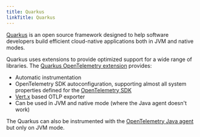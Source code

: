 ```yaml
---
title: Quarkus
linkTitle: Quarkus
---
```


[Quarkus](https://quarkus.io/) is an open source framework designed to help
software developers build efficient cloud-native applications both in JVM and
native modes.

Quarkus uses extensions to provide optimized support for a wide range of
libraries. The
[Quarkus OpenTelemetry extension](https://quarkus.io/guides/opentelemetry)
provides:

- Automatic instrumentation
- OpenTelemetry SDK autoconfiguration, supporting almost all system properties
  defined for the
  [OpenTelemetry SDK](https://opentelemetry.io/docs/languages/java/configuration/)
- [Vert.x](https://vertx.io/) based OTLP exporter
- Can be used in JVM and native mode (where the Java agent doesn't work)

The Quarkus can also be instrumented with the
[OpenTelemetry Java agent](../agent) but only on JVM mode.
